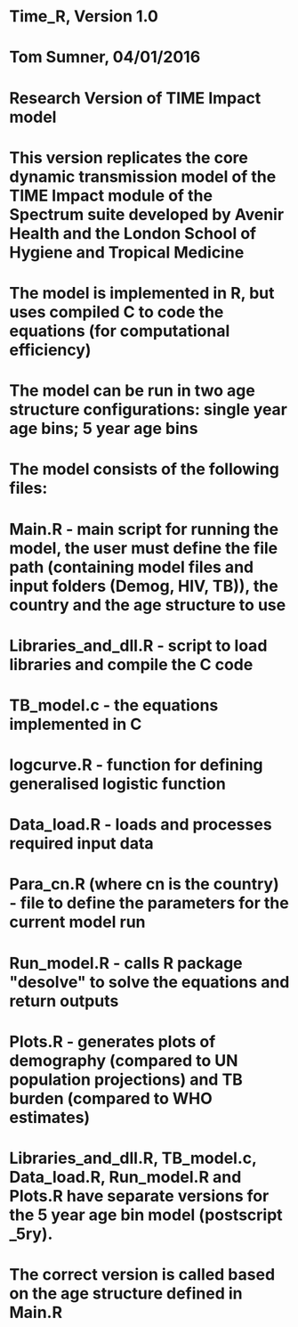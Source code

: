 # Time_R, Version 1.0
# Tom Sumner, 04/01/2016

# Research Version of TIME Impact model

# This version replicates the core dynamic transmission model of the TIME Impact module of the Spectrum suite developed by Avenir Health and the London School of Hygiene and Tropical Medicine
 
# The model is implemented in R, but uses compiled C to code the equations (for computational efficiency)
# The model can be run in two age structure configurations: single year age bins; 5 year age bins
 
# The model consists of the following files:
 
# Main.R - main script for running the model, the user must define the file path (containing model files and input folders (Demog, HIV, TB)), the country and the age structure to use
# Libraries_and_dll.R - script to load libraries and compile the C code 
# TB_model.c - the equations implemented in C
# logcurve.R - function for defining generalised logistic function
# Data_load.R - loads and processes required input data
# Para_cn.R (where cn is the country) - file to define the parameters for the current model run
# Run_model.R - calls R package "desolve" to solve the equations and return outputs
# Plots.R - generates plots of demography (compared to UN population projections) and TB burden (compared to WHO estimates) 

# Libraries_and_dll.R, TB_model.c, Data_load.R, Run_model.R and Plots.R have separate versions for the 5 year age bin model (postscript _5ry). 
# The correct version is called based on the age structure defined in Main.R

